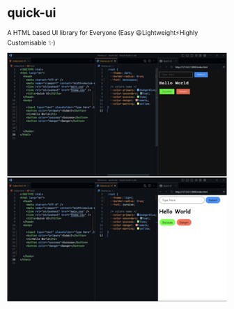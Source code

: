 # quick-ui
A HTML based UI library for Everyone (Easy 😃Lightweight⚡Highly Customisable ✨)

![Local Image](images/dark.png)
![Local Image](images/light.png)

